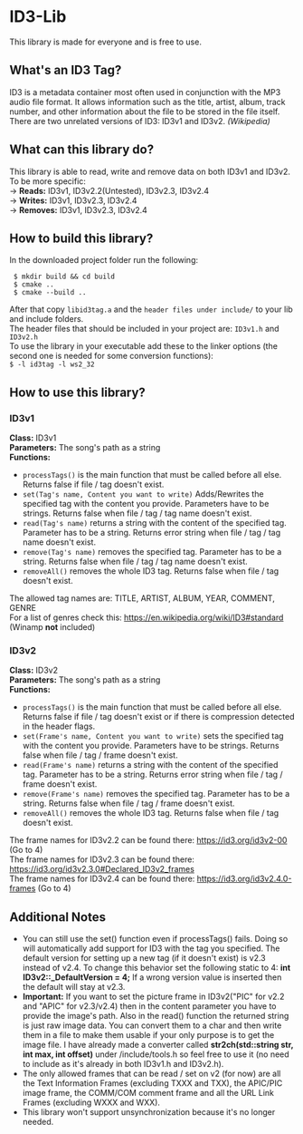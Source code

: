 # ID3-Lib

This library is made for everyone and is free to use.

## What's an ID3 Tag?
ID3 is a metadata container most often used in conjunction with the MP3 audio file format. It allows information such as the title, artist, album, track number, and other information about the file to be stored in the file itself. There are two unrelated versions of ID3: ID3v1 and ID3v2. *(Wikipedia)*

## What can this library do?
This library is able to read, write and remove data on both ID3v1 and ID3v2. To be more specific:  
  -> **Reads:** ID3v1, ID3v2.2(Untested), ID3v2.3, ID3v2.4  
  -> **Writes:** ID3v1, ID3v2.3, ID3v2.4  
  -> **Removes:** ID3v1, ID3v2.3, ID3v2.4  

## How to build this library?
In the downloaded project folder run the following:  
```
 $ mkdir build && cd build
 $ cmake ..
 $ cmake --build ..
```
After that copy `libid3tag.a` and the `header files under include/` to your lib and include folders.  
The header files that should be included in your project are: `ID3v1.h` and `ID3v2.h`  
To use the library in your executable add these to the linker options (the second one is needed for some conversion functions):  
`$ -l id3tag -l ws2_32`

## How to use this library?
### ID3v1
**Class:** ID3v1  
**Parameters:** The song's path as a string  
**Functions:**   
- ```processTags()``` is the main function that must be called before all else. Returns false if file / tag doesn't exist.</br>
- ```set(Tag's name, Content you want to write)``` Adds/Rewrites the specified tag with the content you provide. Parameters have to be strings. Returns false when file / tag / tag  name doesn't exist.  
- ```read(Tag's name)``` returns a string with the content of the specified tag. Parameter has to be a string. Returns error string when file / tag / tag name doesn't exist.  
- ```remove(Tag's name)``` removes the specified tag. Parameter has to be a string. Returns false when file / tag / tag name doesn't exist.  
- ```removeAll()``` removes the whole ID3 tag. Returns false when file / tag doesn't exist.  

The allowed tag names are: TITLE, ARTIST, ALBUM, YEAR, COMMENT, GENRE  
For a list of genres check this: https://en.wikipedia.org/wiki/ID3#standard (Winamp **not** included)  

### ID3v2
**Class:** ID3v2  
**Parameters:** The song's path as a string  
**Functions:**  
- ```processTags()``` is the main function that must be called before all else. Returns false if file / tag doesn't exist or if there is compression detected in the header flags.  
- ```set(Frame's name, Content you want to write)``` sets the specified tag with the content you provide. Parameters have to be strings. Returns false when file / tag / frame doesn't exist.  
- ```read(Frame's name)``` returns a string with the content of the specified tag. Parameter has to be a string. Returns error string when file / tag / frame doesn't exist.  
- ```remove(Frame's name)``` removes the specified tag. Parameter has to be a string. Returns false when file / tag / frame doesn't exist.  
- ```removeAll()``` removes the whole ID3 tag. Returns false when file / tag doesn't exist.  

The frame names for ID3v2.2 can be found there: https://id3.org/id3v2-00 (Go to 4)  
The frame names for ID3v2.3 can be found there: https://id3.org/id3v2.3.0#Declared_ID3v2_frames  
The frame names for ID3v2.4 can be found there: https://id3.org/id3v2.4.0-frames (Go to 4)  

## Additional Notes
- You can still use the set() function even if processTags() fails. Doing so will automatically add support for ID3 with the tag you specified. The default version for setting up a new tag (if it doesn't exist) is v2.3 instead of v2.4. To change this behavior set the following static to 4: **int ID3v2::_DefaultVersion = 4;** If a wrong version value is inserted then the default will stay at v2.3.  
- **Important:** If you want to set the picture frame in ID3v2("PIC" for v2.2 and "APIC" for v2.3/v2.4) then in the content parameter you have to provide the image's path.
Also in the read() function the returned string is just raw image data. You can convert them to a char and then write them in a file to make them usable if your only purpose is to get the image file. I have already made a converter called <b>str2ch(std::string str, int max, int offset)</b> under /include/tools.h so feel free to use it (no need to include as it's already in both ID3v1.h and ID3v2.h).  
- The only allowed frames that can be read / set on v2 (for now) are all the Text Information Frames (excluding TXXX and TXX), the APIC/PIC image frame, the COMM/COM comment frame and all the URL Link Frames (excluding WXXX and WXX).  
- This library won't support unsynchronization because it's no longer needed.  
